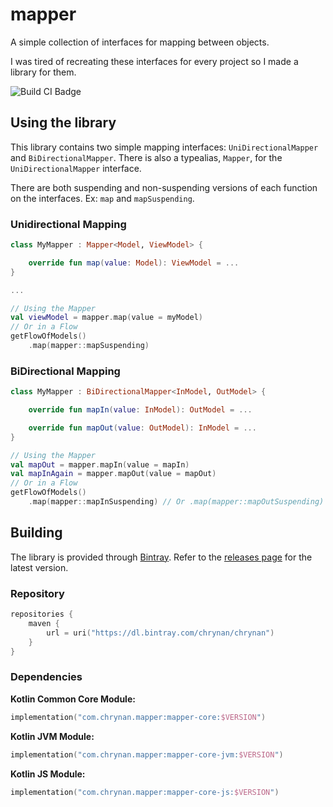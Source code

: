 # mapper
A simple collection of interfaces for mapping between objects.

I was tired of recreating these interfaces for every project so I made a library for them.

![Build CI Badge](https://github.com/chRyNaN/mapper/workflows/Build/badge.svg)

## Using the library

This library contains two simple mapping interfaces: `UniDirectionalMapper` and `BiDirectionalMapper`. There is also a typealias, `Mapper`, for the `UniDirectionalMapper` interface.

There are both suspending and non-suspending versions of each function on the interfaces. Ex: `map` and `mapSuspending`.

### Unidirectional Mapping
```kotlin
class MyMapper : Mapper<Model, ViewModel> {

    override fun map(value: Model): ViewModel = ...
}

...

// Using the Mapper
val viewModel = mapper.map(value = myModel)
// Or in a Flow
getFlowOfModels()
    .map(mapper::mapSuspending)
```

### BiDirectional Mapping
```kotlin
class MyMapper : BiDirectionalMapper<InModel, OutModel> {

    override fun mapIn(value: InModel): OutModel = ...

    override fun mapOut(value: OutModel): InModel = ...
}

// Using the Mapper
val mapOut = mapper.mapIn(value = mapIn)
val mapInAgain = mapper.mapOut(value = mapOut)
// Or in a Flow
getFlowOfModels()
    .map(mapper::mapInSuspending) // Or .map(mapper::mapOutSuspending)
```

## Building

The library is provided through [Bintray](https://bintray.com/). Refer to the [releases page](https://github.com/chRyNaN/mapper/releases) for the latest version.

### Repository

```kotlin
repositories {
    maven {
        url = uri("https://dl.bintray.com/chrynan/chrynan")
    }
}
```

### Dependencies

**Kotlin Common Core Module:**
```kotlin
implementation("com.chrynan.mapper:mapper-core:$VERSION")
```

**Kotlin JVM Module:**
```kotlin
implementation("com.chrynan.mapper:mapper-core-jvm:$VERSION")
```

**Kotlin JS Module:**
```kotlin
implementation("com.chrynan.mapper:mapper-core-js:$VERSION")
```
